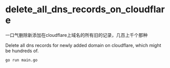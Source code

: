 # delete_all_dns_records_on_cloudflare

一口气删除新添加在cloudflare上域名的所有旧的记录，几百上千个那种

Delete all dns records for newly added domain on cloudflare, which might be hundreds of.
```
go run main.go
```
